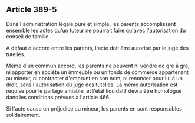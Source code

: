 Article 389-5
----
Dans l'administration légale pure et simple, les parents accomplissent ensemble
les actes qu'un tuteur ne pourrait faire qu'avec l'autorisation du conseil de
famille.

A défaut d'accord entre les parents, l'acte doit être autorisé par le juge des
tutelles.

Même d'un commun accord, les parents ne peuvent ni vendre de gré à gré, ni
apporter en société un immeuble ou un fonds de commerce appartenant au mineur,
ni contracter d'emprunt en son nom, ni renoncer pour lui à un droit, sans
l'autorisation du juge des tutelles. La même autorisation est requise pour le
partage amiable, et l'état liquidatif devra être homologué dans les conditions
prévues à l'article 466.

Si l'acte cause un préjudice au mineur, les parents en sont responsables
solidairement.
